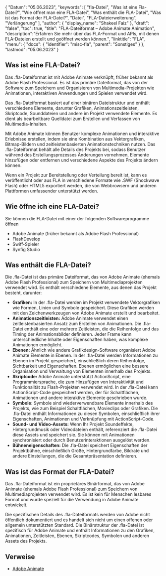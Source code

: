 {
"Datum": "05.06.2023",
  "keywords": [
"fla-Datei",
"Was ist eine Fla-Datei?",
"Wie öffnet man eine FLA-Datei",
"Was enthält die FLA-Datei",
"Was ist das Format der FLA-Datei?",
"Datei",
"FLA-Dateierweiterung",
"Verlängerung"
],
  "author": {
"display_name": "Shakeel Faiz"
},
"draft": "false",
"toc": true,
"title": "FLA-Dateiformat – Adobe Animate Animation",
  "description":"Erfahren Sie mehr über das FLA-Format und APIs, mit denen FLA-Dateien erstellt und geöffnet werden können.",
"linktitle": "FLA",
  "menu": {
    "docs": {
      "identifier": "misc-fla",
"parent": "Sonstiges"
}
},
"lastmod": "05.06.2023"
}

## Was ist eine FLA-Datei?

Das .fla-Dateiformat ist mit Adobe Animate verknüpft, früher bekannt als Adobe Flash Professional. Es ist das primäre Dateiformat, das von der Software zum Speichern und Organisieren von Multimedia-Projekten wie Animationen, interaktiven Anwendungen und Spielen verwendet wird.

Das .fla-Dateiformat basiert auf einer binären Dateistruktur und enthält verschiedene Elemente, darunter Grafiken, Animationszeitleisten, Skriptcode, Sounddateien und andere im Projekt verwendete Elemente. Es dient als bearbeitbare Quelldatei zum Erstellen und Verfassen von Multimedia-Inhalten.

Mit Adobe Animate können Benutzer komplexe Animationen und interaktive Erlebnisse erstellen, indem sie eine Kombination aus Vektorgrafiken, Bitmap-Bildern und zeitleistenbasierten Animationstechniken nutzen. Das .fla-Dateiformat behält alle Details des Projekts bei, sodass Benutzer während des Erstellungsprozesses Änderungen vornehmen, Elemente hinzufügen oder entfernen und verschiedene Aspekte des Projekts ändern können.

Wenn ein Projekt zur Bereitstellung oder Verteilung bereit ist, kann es veröffentlicht oder aus FLA in verschiedene Formate wie .SWF (Shockwave Flash) oder HTML5 exportiert werden, die von Webbrowsern und anderen Plattformen umfassender unterstützt werden.

## Wie öffne ich eine FLA-Datei?

Sie können die FLA-Datei mit einer der folgenden Softwareprogramme öffnen

- Adobe Animate (früher bekannt als Adobe Flash Professional)
- FlashDevelop
- Swiff-Spieler
- Synfig Studio

## Was enthält die FLA-Datei?

Die .fla-Datei ist das primäre Dateiformat, das von Adobe Animate (ehemals Adobe Flash Professional) zum Speichern von Multimediaprojekten verwendet wird. Es enthält verschiedene Elemente, aus denen das Projekt besteht, darunter:

- **Grafiken:** In der .fla-Datei werden im Projekt verwendete Vektorgrafiken wie Formen, Linien und Symbole gespeichert. Diese Grafiken werden mit den Zeichenwerkzeugen von Adobe Animate erstellt und bearbeitet.
- **Animationszeitleisten:** Adobe Animate verwendet einen zeitleistenbasierten Ansatz zum Erstellen von Animationen. Die .fla-Datei enthält eine oder mehrere Zeitleisten, die die Reihenfolge und das Timing der Animationsbilder definieren. Jeder Frame kann unterschiedliche Inhalte oder Eigenschaften haben, was komplexe Animationen ermöglicht.
- **Ebenen:** Ähnlich wie andere Grafikdesign-Software organisiert Adobe Animate Elemente in Ebenen. In der .fla-Datei werden Informationen zu Ebenen im Projekt gespeichert, einschließlich deren Reihenfolge, Sichtbarkeit und Eigenschaften. Ebenen ermöglichen eine bessere Organisation und Verwaltung von Elementen innerhalb des Projekts.
- **Skriptcode:** Adobe Animate unterstützt ActionScript, eine Programmiersprache, die zum Hinzufügen von Interaktivität und Funktionalität zu Flash-Projekten verwendet wird. In der .fla-Datei kann ActionScript-Code gespeichert werden, der für Schaltflächen, Animationen und andere interaktive Elemente geschrieben wurde.
- **Symbole:** Symbole sind wiederverwendbare Elemente innerhalb des Projekts, wie zum Beispiel Schaltflächen, Movieclips oder Grafiken. Die .fla-Datei enthält Informationen zu diesen Symbolen, einschließlich ihrer Eigenschaften, Animationen und Verknüpfung mit ActionScript-Code.
- **Sound- und Video-Assets:** Wenn Ihr Projekt Soundeffekte, Hintergrundmusik oder Videodateien enthält, referenziert die .fla-Datei diese Assets und speichert sie. Sie können mit Animationen synchronisiert oder durch Benutzerinteraktionen ausgelöst werden.
- **Bühneneigenschaften:** Die .fla-Datei speichert Eigenschaften der Projektbühne, einschließlich Größe, Hintergrundfarbe, Bildrate und andere Einstellungen, die die Gesamtpräsentation definieren.

## Was ist das Format der FLA-Datei?

Das .fla-Dateiformat ist ein proprietäres Binärformat, das von Adobe Animate (ehemals Adobe Flash Professional) zum Speichern von Multimediaprojekten verwendet wird. Es ist kein für Menschen lesbares Format und wurde speziell für die Verwendung in Adobe Animate entwickelt.

Die spezifischen Details des .fla-Dateiformats werden von Adobe nicht öffentlich dokumentiert und es handelt sich nicht um einen offenen oder allgemein unterstützten Standard. Die Binärstruktur der .fla-Datei ist spezifisch für Adobe Animate und enthält Informationen zu den Grafiken, Animationen, Zeitleisten, Ebenen, Skriptcodes, Symbolen und anderen Assets des Projekts.

## Verweise
* [Adobe Animate](https://en.wikipedia.org/wiki/Adobe_Animate)

